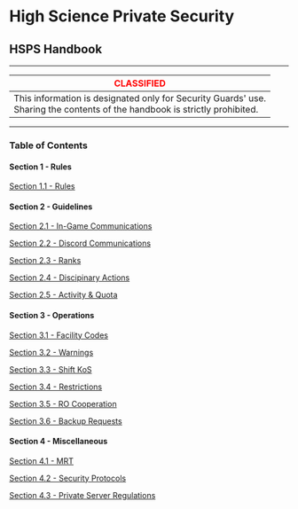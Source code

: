# High Science Private Security


## HSPS Handbook

***

| <span style="color:red"> CLASSIFIED</span>                                                                                      |
|---------------------------------------------------------------------------------------------------------------------------------|
| This information is designated only for Security Guards' use.<br/> Sharing the contents of the handbook is strictly prohibited. |

***

### Table of Contents

#### Section 1 - Rules
[Section 1.1 - Rules](Handbook/Section%201%20-%20Rules/Rules.md)

#### Section 2 - Guidelines
[Section 2.1 - In-Game Communications](Handbook/Section%202%20-%20Guidelines/2.1%20In-game%20Communication.md)

[Section 2.2 - Discord Communications](Handbook/Section%202%20-%20Guidelines/2.2%20Discord%20Communication.md)

[Section 2.3 - Ranks](Handbook/Section%202%20-%20Guidelines/2.3%20Ranks.md)

[Section 2.4 - Discipinary Actions](Handbook/Section%202%20-%20Guidelines/2.4%20Disciplinary%20Actions.md)

[Section 2.5 - Activity & Quota](Handbook/Section%202%20-%20Guidelines/2.5%20Activity%20&%20Quota.md)

#### Section 3 - Operations
[Section 3.1 - Facility Codes](Handbook/Section%203%20-%20Operations/3.1%20Facility%20Codes.md)

[Section 3.2 - Warnings](Handbook/Section%203%20-%20Operations/3.2%20Warnings.md)

[Section 3.3 - Shift KoS](Handbook/Section%203%20-%20Operations/3.3%20Shift%20KoS.md)

[Section 3.4 - Restrictions](Handbook/Section%203%20-%20Operations/3.4%20Restrictions.md)

[Section 3.5 - RO Cooperation](Handbook/Section%203%20-%20Operations/3.5%20RO%20Cooperation.md)

[Section 3.6 - Backup Requests](Handbook/Section%203%20-%20Operations/3.6%20Backup%20Requests.md)

#### Section 4 - Miscellaneous
[Section 4.1 - MRT](Handbook/Section%204%20-%20Miscellaneous/4.1%20MRT.md)

[Section 4.2 - Security Protocols](Handbook/Section%204%20-%20Miscellaneous/4.2%20Security%20Protocols.md)

[Section 4.3 - Private Server Regulations](Handbook/Section%204%20-%20Miscellaneous/4.3%20Private%20Server%20Regulations.md)
